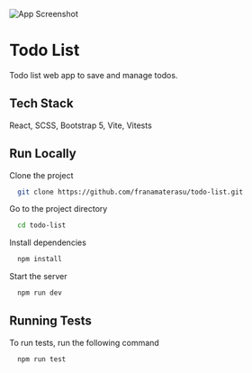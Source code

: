 


![App Screenshot](https://i.ibb.co/MnfGg0H/Captura-de-pantalla-2023-06-22-a-las-13-00-43.png)


# Todo List

Todo list web app to save and manage todos.

## Tech Stack

React, SCSS, Bootstrap 5, Vite, Vitests




## Run Locally

Clone the project

```bash
  git clone https://github.com/franamaterasu/todo-list.git
```

Go to the project directory

```bash
  cd todo-list
```

Install dependencies

```bash
  npm install
```

Start the server

```bash
  npm run dev
```


## Running Tests

To run tests, run the following command

```bash
  npm run test
```

